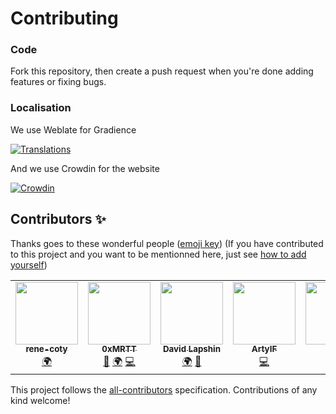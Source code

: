 # Contributing

### Code
Fork this repository, then create a push request when you're done adding features or fixing bugs.

### Localisation 

We use Weblate for Gradience

[![Translations](https://hosted.weblate.org/widgets/GradienceTeam/-/multi-auto.svg)](https://hosted.weblate.org/engage/GradienceTeam)

And we use Crowdin for the website 

[![Crowdin](https://badges.crowdin.net/e/dc4050b7c8eb0245af602d2902fef593/localized.svg)](https://atrophaneura.crowdin.com/gradience)

## Contributors ✨

Thanks goes to these wonderful people ([emoji key](https://allcontributors.org/docs/en/emoji-key)) (If you have contributed to this project and you want to be mentionned here, just see [how to add yourself](https://allcontributors.org/docs/en/bot/usage))

<!-- ALL-CONTRIBUTORS-LIST:START - Do not remove or modify this section -->
<!-- prettier-ignore-start -->
<!-- markdownlint-disable -->
<table>
  <tr>
    <td align="center"><a href="https://github.com/rene-coty"><img src="https://avatars.githubusercontent.com/u/95506494?v=4?s=100" width="100px;" alt=""/><br /><sub><b>rene-coty</b></sub></a><br /><a href="#translation-rene-coty" title="Translation">🌍</a></td>
    <td align="center"><a href="https://github.com/0xMRTT"><img src="https://avatars.githubusercontent.com/u/105598867?v=4?s=100" width="100px;" alt=""/><br /><sub><b>0xMRTT</b></sub></a><br /><a href="#maintenance-0xMRTT" title="Maintenance">🚧</a> <a href="#translation-0xMRTT" title="Translation">🌍</a> <a href="https://github.com/GradienceTeam/Gradience/commits?author=0xMRTT" title="Code">💻</a></td>
    <td align="center"><a href="https://github.com/daudix-UFO"><img src="https://avatars.githubusercontent.com/u/77155297?v=4?s=100" width="100px;" alt=""/><br /><sub><b>David Lapshin</b></sub></a><br /><a href="#translation-daudix-UFO" title="Translation">🌍</a> <a href="#design-daudix-UFO" title="Design">🎨</a></td>
    <td align="center"><a href="https://github.com/ArtyIF"><img src="https://avatars.githubusercontent.com/u/8017858?v=4?s=100" width="100px;" alt=""/><br /><sub><b>ArtyIF</b></sub></a><br /><a href="https://github.com/GradienceTeam/Gradience/commits?author=ArtyIF" title="Code">💻</a></td>
    <td align="center"><a href="https://github.com/tfuxu"><img src="https://avatars.githubusercontent.com/u/73042332?v=4?s=100" width="100px;" alt=""/><br /><sub><b>tfuxu</b></sub></a><br /><a href="https://github.com/GradienceTeam/Gradience/commits?author=tfuxu" title="Code">💻</a></td>
    <td align="center"><a href="http://jahinzee.github.io"><img src="https://avatars.githubusercontent.com/u/56011682?v=4?s=100" width="100px;" alt=""/><br /><sub><b>Jahin Z.</b></sub></a><br /><a href="https://github.com/GradienceTeam/Gradience/issues?q=author%3Ajahinzee" title="Bug reports">🐛</a></td>
    <td align="center"><a href="https://github.com/Adaoh2"><img src="https://avatars.githubusercontent.com/u/43153657?v=4?s=100" width="100px;" alt=""/><br /><sub><b>Adaoh</b></sub></a><br /><a href="#userTesting-Adaoh2" title="User Testing">📓</a></td>
    <td align="center"><a href="https://github.com/LyesSaadi"><img src="https://avatars.githubusercontent.com/u/33597258?v=4?s=100" width="100px;" alt=""/><br /><sub><b>Lyes Saadi</b></sub></a><br /><a href="#platform-LyesSaadi" title="Packaging">📦</a></td>
  </tr>
</table>

<!-- markdownlint-restore -->
<!-- prettier-ignore-end -->

<!-- ALL-CONTRIBUTORS-LIST:END -->

This project follows the [all-contributors](https://github.com/all-contributors/all-contributors) specification. Contributions of any kind welcome!
